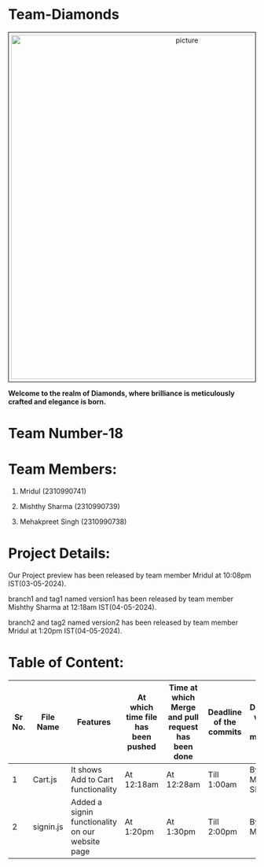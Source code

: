 # Team-Diamonds
<div style="text-align:center; border: 1px solid black; padding: 5px;">
    <img src="https://s26.q4cdn.com/755441662/files/images/our_brands/DDtag_black.png" alt="picture" alt="picture" width="700"/>
</div>


__Welcome to the realm of Diamonds, where brilliance is meticulously crafted and elegance is born.__


# Team Number-18

# Team Members:

1. Mridul (2310990741)

2. Mishthy Sharma (2310990739)

3. Mehakpreet Singh (2310990738)

# Project Details:
Our Project preview has been released by team member Mridul at 10:08pm IST(03-05-2024).

branch1 and tag1 named version1 has been released by team member Mishthy Sharma at 12:18am IST(04-05-2024).

branch2 and tag2 named version2 has been released by team member Mridul at 1:20pm IST(04-05-2024).

# Table of Content:

| Sr No.| File Name | Features | At which time file has been pushed | Time at which Merge and pull request has been done | Deadline of the commits | Done by which team member|
|-------|-----------|------------|------------------------------|-------------------------|-----------------------------|----------|
| 1| Cart.js | It shows Add to Cart functionality| At 12:18am| At 12:28am| Till 1:00am| By Mishthy Sharma|
| 2| signin.js | Added a signin functionality on our website page| At 1:20pm| At 1:30pm| Till 2:00pm| By Mridul|







